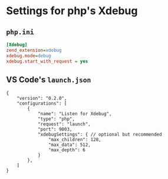 # Settings for php's Xdebug
## `php.ini`
```ini
[Xdebug]
zend_extension=xdebug
xdebug.mode=debug
xdebug.start_with_request = yes
```

## VS Code's `launch.json`
```jsonc
{
    "version": "0.2.0",
    "configurations": [
        {
            "name": "Listen for Xdebug",
            "type": "php",
            "request": "launch",
            "port": 9003,
            "xdebugSettings": { // optional but recommended
                "max_children": 128,
                "max_data": 512,
                "max_depth": 6
            }
        },
    ]
}
```
